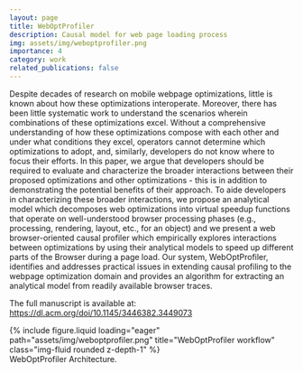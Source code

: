 ```yaml
---
layout: page
title: WebOptProfiler
description: Causal model for web page loading process
img: assets/img/weboptprofiler.png
importance: 4
category: work
related_publications: false
---
```


Despite decades of research on mobile webpage optimizations, little is known about how these optimizations interoperate. Moreover, there has been little systematic work to understand the scenarios wherein combinations of these optimizations excel. Without a comprehensive understanding of how these optimizations compose with each other and under what conditions they excel, operators cannot determine which optimizations to adopt, and, similarly, developers do not know where to focus their efforts.
In this paper, we argue that developers should be required to evaluate and characterize the broader interactions between their proposed optimizations and other optimizations - this is in addition to demonstrating the potential benefits of their approach. To aide developers in characterizing these broader interactions, we propose an analytical model which decomposes web optimizations into virtual speedup functions that operate on well-understood browser processing phases (e.g., processing, rendering, layout, etc., for an object) and we present a web browser-oriented causal profiler which empirically explores interactions between optimizations by using their analytical models to speed up different parts of the Browser during a page load. Our system, WebOptProfiler, identifies and addresses practical issues in extending causal profiling to the webpage optimization domain and provides an algorithm for extracting an analytical model from readily available browser traces.

The full manuscript is available at: https://dl.acm.org/doi/10.1145/3446382.3449073

<div class="row">
    <div class="col-sm mt-3 mt-md-0">
        {% include figure.liquid loading="eager" path="assets/img/weboptprofiler.png" title="WebOptProfiler workflow" class="img-fluid rounded z-depth-1" %}
    </div>
</div>
<div class="caption">
    WebOptProfiler Architecture.
</div>
